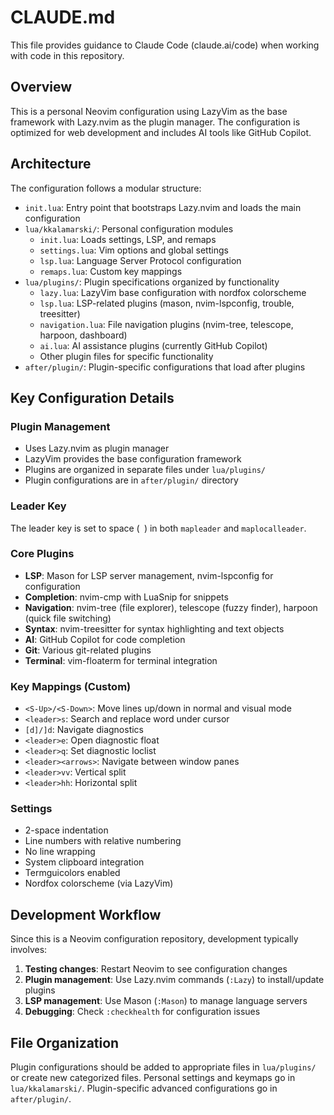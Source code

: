 # CLAUDE.md

This file provides guidance to Claude Code (claude.ai/code) when working with code in this repository.

## Overview

This is a personal Neovim configuration using LazyVim as the base framework with Lazy.nvim as the plugin manager. The configuration is optimized for web development and includes AI tools like GitHub Copilot.

## Architecture

The configuration follows a modular structure:

- `init.lua`: Entry point that bootstraps Lazy.nvim and loads the main configuration
- `lua/kkalamarski/`: Personal configuration modules
  - `init.lua`: Loads settings, LSP, and remaps
  - `settings.lua`: Vim options and global settings
  - `lsp.lua`: Language Server Protocol configuration
  - `remaps.lua`: Custom key mappings
- `lua/plugins/`: Plugin specifications organized by functionality
  - `lazy.lua`: LazyVim base configuration with nordfox colorscheme
  - `lsp.lua`: LSP-related plugins (mason, nvim-lspconfig, trouble, treesitter)
  - `navigation.lua`: File navigation plugins (nvim-tree, telescope, harpoon, dashboard)
  - `ai.lua`: AI assistance plugins (currently GitHub Copilot)
  - Other plugin files for specific functionality
- `after/plugin/`: Plugin-specific configurations that load after plugins

## Key Configuration Details

### Plugin Management
- Uses Lazy.nvim as plugin manager
- LazyVim provides the base configuration framework
- Plugins are organized in separate files under `lua/plugins/`
- Plugin configurations are in `after/plugin/` directory

### Leader Key
The leader key is set to space (` `) in both `mapleader` and `maplocalleader`.

### Core Plugins
- **LSP**: Mason for LSP server management, nvim-lspconfig for configuration
- **Completion**: nvim-cmp with LuaSnip for snippets
- **Navigation**: nvim-tree (file explorer), telescope (fuzzy finder), harpoon (quick file switching)
- **Syntax**: nvim-treesitter for syntax highlighting and text objects
- **AI**: GitHub Copilot for code completion
- **Git**: Various git-related plugins
- **Terminal**: vim-floaterm for terminal integration

### Key Mappings (Custom)
- `<S-Up>/<S-Down>`: Move lines up/down in normal and visual mode
- `<leader>s`: Search and replace word under cursor
- `[d]/]d`: Navigate diagnostics
- `<leader>e`: Open diagnostic float
- `<leader>q`: Set diagnostic loclist
- `<leader><arrows>`: Navigate between window panes
- `<leader>vv`: Vertical split
- `<leader>hh`: Horizontal split

### Settings
- 2-space indentation
- Line numbers with relative numbering
- No line wrapping
- System clipboard integration
- Termguicolors enabled
- Nordfox colorscheme (via LazyVim)

## Development Workflow

Since this is a Neovim configuration repository, development typically involves:

1. **Testing changes**: Restart Neovim to see configuration changes
2. **Plugin management**: Use Lazy.nvim commands (`:Lazy`) to install/update plugins
3. **LSP management**: Use Mason (`:Mason`) to manage language servers
4. **Debugging**: Check `:checkhealth` for configuration issues

## File Organization

Plugin configurations should be added to appropriate files in `lua/plugins/` or create new categorized files. Personal settings and keymaps go in `lua/kkalamarski/`. Plugin-specific advanced configurations go in `after/plugin/`.